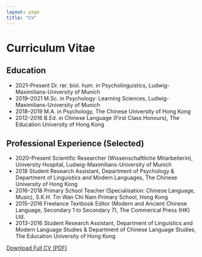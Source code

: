 ```yaml
---
layout: page
title: "CV"
---
```


# Curriculum Vitae

## Education
- 2021–Present Dr. rer. biol. hum. in Psycholinguistics, Ludwig-Maximilians-University of Munich
- 2019–2021    M.Sc. in Psychology: Learning Sciences, Ludwig-Maximilians-University of Munich
- 2018–2019    M.A. in Psychology, The Chinese University of Hong Kong
- 2012–2016    B.Ed. in Chinese Language (First Class Honours), The Education University of Hong Kong

## Professional Experience (Selected)
- 2020–Present Scientific Researcher (Wissenschaftliche Mitarbeiterin), University Hospital, Ludwig-Maximilians-University of Munich
- 2018         Student Research Assistant, Department of Psychology & Department of Linguistics and Modern Languages, The Chinese University of Hong Kong
- 2016–2018    Primary School Teacher (Specialisation: Chinese Language, Music), S.K.H. Tin Wan Chi Nam Primary School, Hong Kong
- 2015–2016    Freelance Textbook Editor (Modern and Ancient Chinese Language, Secondary 1 to Secondary 7), The Commerical Press (HK) Ltd.
- 2013–2016    Student Research Assistant, Department of Linguistics and Modern Language Studies & Department of Chinese Language Studies, The Education University of Hong Kong

[Download Full CV (PDF)](assets/CV.pdf)

